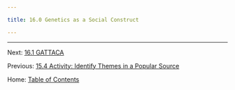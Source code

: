 ```yaml
---

title: 16.0 Genetics as a Social Construct

---
```




--------

Next: [16.1 GATTACA](16.1_gattaca.md)

Previous: [15.4 Activity: Identify Themes in a Popular Source](../ch15/15.4_activity_identify_themes_in_a_popular_source.md)

Home: [Table of Contents](../README.md)
